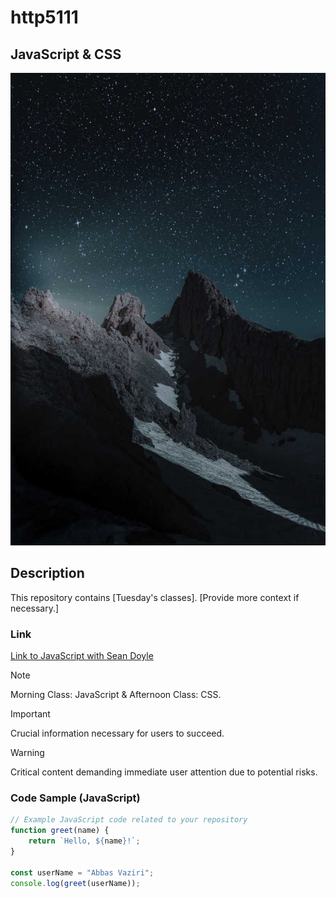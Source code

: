 # http5111

## JavaScript & CSS

![Web Development1](_readme/Web-Development1.jpg )


## Description
This repository contains [Tuesday's classes]. [Provide more context if necessary.]

### Link
[Link to JavaScript with Sean Doyle](https://seandoyle.dev/)

> [!NOTE]  
> Morning Class: JavaScript & Afternoon Class: CSS.

> [!IMPORTANT]  
> Crucial information necessary for users to succeed.

> [!WARNING]  
> Critical content demanding immediate user attention due to potential risks.


### Code Sample (JavaScript)
```javascript
// Example JavaScript code related to your repository
function greet(name) {
    return `Hello, ${name}!`;
}

const userName = "Abbas Vaziri";
console.log(greet(userName));

